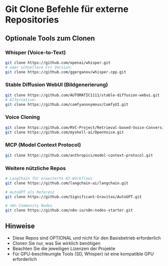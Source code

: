 # Git Clone Befehle für externe Repositories

## Optionale Tools zum Clonen

### Whisper (Voice-to-Text)
```bash
git clone https://github.com/openai/whisper.git
# oder schnellere C++ Version:
git clone https://github.com/ggerganov/whisper.cpp.git
```

### Stable Diffusion WebUI (Bildgenerierung)
```bash
git clone https://github.com/AUTOMATIC1111/stable-diffusion-webui.git
# Alternative:
git clone https://github.com/comfyanonymous/ComfyUI.git
```

### Voice Cloning
```bash
git clone https://github.com/RVC-Project/Retrieval-based-Voice-Conversion-WebUI.git
git clone https://github.com/myshell-ai/OpenVoice.git
```

### MCP (Model Context Protocol)
```bash
git clone https://github.com/anthropics/model-context-protocol.git
```

### Weitere nützliche Repos
```bash
# LangChain für erweiterte AI-Workflows
git clone https://github.com/langchain-ai/langchain.git

# AutoGPT als Referenz
git clone https://github.com/Significant-Gravitas/AutoGPT.git

# n8n Community Nodes
git clone https://github.com/n8n-io/n8n-nodes-starter.git
```

## Hinweise
- Diese Repos sind OPTIONAL und nicht für den Basisbetrieb erforderlich
- Clonen Sie nur, was Sie wirklich benötigen
- Beachten Sie die jeweiligen Lizenzen der Projekte
- Für GPU-beschleunigte Tools (SD, Whisper) ist eine kompatible GPU erforderlich